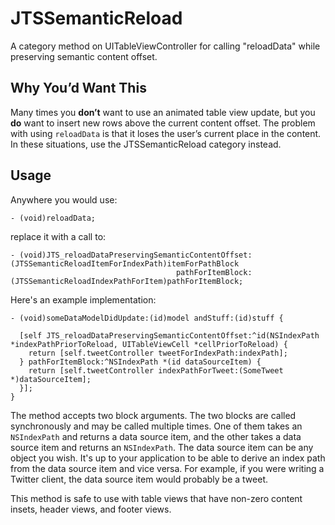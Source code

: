 JTSSemanticReload
=================

A category method on UITableViewController for calling "reloadData" while preserving semantic content offset.

## Why You’d Want This

Many times you **don’t** want to use an animated table view update, but you **do** want to insert new rows above the current content offset. The problem with using `reloadData` is that it loses the user’s current place in the content. In these situations, use the JTSSemanticReload category instead. 

## Usage

Anywhere you would use:

```objc
- (void)reloadData;
```

replace it with a call to:

```objc
- (void)JTS_reloadDataPreservingSemanticContentOffset:(JTSSemanticReloadItemForIndexPath)itemForPathBlock
                                     pathForItemBlock:(JTSSemanticReloadIndexPathForItem)pathForItemBlock;
```

Here's an example implementation:

```objc
- (void)someDataModelDidUpdate:(id)model andStuff:(id)stuff {

  [self JTS_reloadDataPreservingSemanticContentOffset:^id(NSIndexPath *indexPathPriorToReload, UITableViewCell *cellPriorToReload) {
    return [self.tweetController tweetForIndexPath:indexPath];
  } pathForItemBlock:^NSIndexPath *(id dataSourceItem) {
    return [self.tweetController indexPathForTweet:(SomeTweet *)dataSourceItem];
  }];
}
```

The method accepts two block arguments. The two blocks are called synchronously and may be called multiple times. One of them takes an `NSIndexPath` and returns a data source item, and the other takes a data source item and returns an `NSIndexPath`. The data source item can be any object you wish. It's up to your application to be able to derive an index path from the data source item and vice versa. For example, if you were writing a Twitter client, the data source item would probably be a tweet.

This method is safe to use with table views that have non-zero content insets, header views, and footer views.
